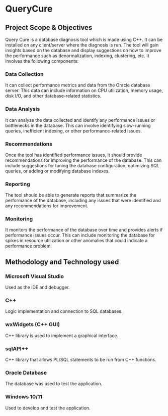 # QueryCure

## Project Scope & Objectives  

Query Cure is a database diagnosis tool which is made using C++. It can be installed on any client/server where the diagnosis is run. The tool will gain insights based on the database and display suggestions on how to improve the performance such as denormalization, indexing, clustering, etc. It involves the following components: 

### Data Collection 

It can collect performance metrics and data from the Oracle database server. This data can include information on CPU utilization, memory usage, disk I/O, and other database-related statistics. 

### Data Analysis 

It can analyze the data collected and identify any performance issues or bottlenecks in the database. This can involve identifying slow-running queries, inefficient indexing, or other performance-related issues. 

### Recommendations 

Once the tool has identified performance issues, it should provide recommendations for improving the performance of the database. This can include suggestions for tuning the database configuration, optimizing SQL queries, or adding or modifying database indexes. 

### Reporting 

The tool should be able to generate reports that summarize the performance of the database, including any issues that were identified and any recommendations for improvement. 

### Monitoring 

It monitors the performance of the database over time and provides alerts if performance issues occur. This can include monitoring the database for spikes in resource utilization or other anomalies that could indicate a performance problem. 

## Methodology and Technology used  
 
### Microsoft Visual Studio 
Used as the IDE and debugger. 

### C++ 
Logic implementation and connection to SQL databases. 

### wxWidgets (C++ GUI) 
C++ library is used to implement a graphical interface. 

### sqlAPI++ 
C++ library that allows PL/SQL statements to be run from C++ functions. 

### Oracle Database 
The database was used to test the application. 

### Windows 10/11 
Used to develop and test the application. 
